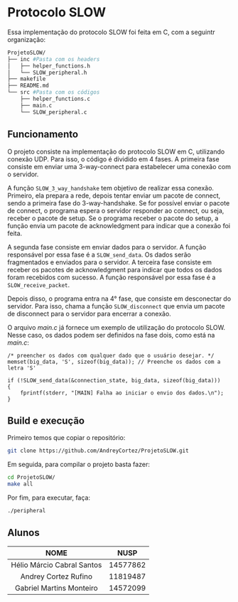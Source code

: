 # Protocolo SLOW

Essa implementação do protocolo SLOW foi feita em C, com a seguintr organização:

```bash
ProjetoSLOW/
├── inc	#Pasta com os headers
│   ├── helper_functions.h
│   └── SLOW_peripheral.h
├── makefile
├── README.md
└── src #Pasta com os códigos
    ├── helper_functions.c
    ├── main.c
    └── SLOW_peripheral.c
```

## Funcionamento

O projeto consiste na implementação do protocolo SLOW em C, utilizando conexão
UDP. Para isso, o código é dividido em 4 fases. A primeira fase consiste em
enviar uma 3-way-connect para estabelecer uma conexão com o servidor. 

A função `SLOW_3_way_handshake` tem objetivo de realizar essa conexão.
Primeiro, ela prepara a rede, depois tentar enviar um pacote de connect, sendo
a primeira fase do 3-way-handshake. Se for possível enviar o pacote de connect,
o programa espera o servidor responder ao connect, ou seja, receber o pacote de
setup. Se o programa receber o pacote do setup, a função envia um pacote de
acknowledgment para indicar que a conexão foi feita.

A segunda fase consiste em enviar dados para o servidor. A função responsável
por essa fase é a `SLOW_send_data`. Os dados serão fragmentados e enviados para
o servidor. A terceira fase consiste em receber os pacotes de acknowledgment
para indicar que todos os dados foram recebidos com sucesso. A função
responsável por essa fase é a `SLOW_receive_packet`.

Depois disso, o programa entra na 4° fase, que consiste em desconectar do
servidor. Para isso, chama a função `SLOW_disconnect` que envia um pacote de
disconnect para o servidor para encerrar a conexão.

O arquivo *main.c* já fornece um exemplo de utilização do protocolo SLOW.
Nesse caso, os dados podem ser definidos na fase dois, como está na *main.c*:
```
/* preencher os dados com qualquer dado que o usuário desejar. */
memset(big_data, 'S', sizeof(big_data)); // Preenche os dados com a letra 'S'

if (!SLOW_send_data(&connection_state, big_data, sizeof(big_data)))
{
	fprintf(stderr, "[MAIN] Falha ao iniciar o envio dos dados.\n");
}
```

## Build e execução
Primeiro temos que copiar o repositório:

```bash
git clone https://github.com/AndreyCortez/ProjetoSLOW.git
```

Em seguida, para compilar o projeto basta fazer:

```bash
cd ProjetoSLOW/
make all
```

Por fim, para executar, faça:

```bash
./peripheral
```

## Alunos

| NOME | NUSP |
| :---: | :---: |
| Hélio Márcio Cabral Santos | 14577862 |
| Andrey Cortez Rufino | 11819487 |
| Gabriel Martins Monteiro | 14572099 |
